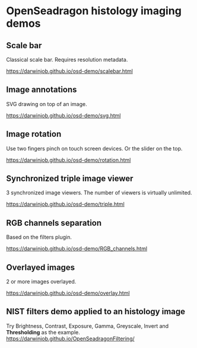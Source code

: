 # OpenSeadragon histology imaging demos
## Scale bar
Classical scale bar. Requires resolution metadata.

https://darwinjob.github.io/osd-demo/scalebar.html
## Image annotations
SVG drawing on top of an image. 

https://darwinjob.github.io/osd-demo/svg.html
## Image rotation
Use two fingers pinch on touch screen devices. Or the slider on the top.

https://darwinjob.github.io/osd-demo/rotation.html
## Synchronized triple image viewer
3 synchronized image viewers. The number of viewers is virtually unlimited. 

https://darwinjob.github.io/osd-demo/triple.html
## RGB channels separation
Based on the filters plugin.

https://darwinjob.github.io/osd-demo/RGB_channels.html
## Overlayed images
2 or more images overlayed. 

https://darwinjob.github.io/osd-demo/overlay.html
## NIST filters demo applied to an histology image
Try Brightness, Contrast, Exposure, Gamma, Greyscale, Invert and **Thresholding** as the example.
https://darwinjob.github.io/OpenSeadragonFiltering/
